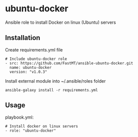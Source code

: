 # ubuntu-docker
Ansible role to install Docker on linux (Ubuntu) servers

## Installation

Create requirements.yml file

```
# Include ubuntu-docker role
- src: https://github.com/FastMT/ansible-ubuntu-docker.git
  name: ubuntu-docker
  version: "v1.0.3"
```

Install external module into ~/.ansible/roles folder

```
ansible-galaxy install -r requirements.yml
```

## Usage

playbook.yml:

```
# Install docker on linux servers
- role: "ubuntu-docker"
```   
